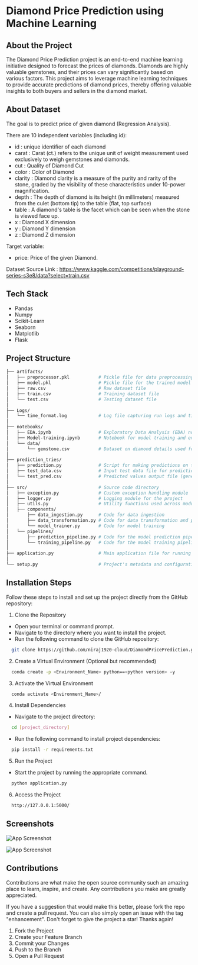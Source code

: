 
# Diamond Price Prediction using Machine Learning




## About the Project
The Diamond Price Prediction project is an end-to-end machine learning initiative designed to forecast the prices of diamonds. Diamonds are highly valuable gemstones, and their prices can vary significantly based on various factors. This project aims to leverage machine learning techniques to provide accurate predictions of diamond prices, thereby offering valuable insights to both buyers and sellers in the diamond market.
## About Dataset
The goal is to predict price of given diamond (Regression Analysis).

There are 10 independent variables (including id):

- id : unique identifier of each diamond
- carat : Carat (ct.) refers to the unique unit of weight measurement used exclusively to weigh gemstones and diamonds.
- cut : Quality of Diamond Cut
- color : Color of Diamond
- clarity : Diamond clarity is a measure of the purity and rarity of the stone, graded by the visibility of these characteristics under 10-power magnification.
- depth : The depth of diamond is its height (in millimeters) measured from the culet (bottom tip) to the table (flat, top surface)
- table : A diamond's table is the facet which can be seen when the stone is viewed face up.
- x : Diamond X dimension
- y : Diamond Y dimension
- z : Diamond Z dimension

Target variable:
- price: Price of the given Diamond.

Dataset Source Link : https://www.kaggle.com/competitions/playground-series-s3e8/data?select=train.csv
## Tech Stack
- Pandas
- Numpy
- Scikit-Learn
- Seaborn
- Matplotlib
- Flask
## Project Structure
```bash
├── artifacts/                    
│   ├── preprocessor.pkl           # Pickle file for data preprocessing
│   ├── model.pkl                  # Pickle file for the trained model
│   ├── raw.csv                    # Raw dataset file
│   ├── train.csv                  # Training dataset file
│   └── test.csv                   # Testing dataset file
│
├── Logs/
│   └── time_format.log            # Log file capturing run logs and timestamps
│
├── notebooks/                     
│   ├── EDA.ipynb                  # Exploratory Data Analysis (EDA) notebook
│   ├── Model-training.ipynb       # Notebook for model training and evaluation
│   └── data/
│       └── gemstone.csv           # Dataset on diamond details used for analysis
│
├── prediction_tries/
│   ├── prediction.py              # Script for making predictions on test data
│   ├── test_data.csv              # Input test data file for predictions
│   └── test_pred.csv              # Predicted values output file (generated after running prediction.py)
│
├── src/                           # Source code directory
│   ├── exception.py               # Custom exception handling module
│   ├── logger.py                  # Logging module for the project
│   ├── utils.py                   # Utility functions used across modules
│   ├── components/                
│       ├── data_ingestion.py      # Code for data ingestion
│       ├── data_transformation.py # Code for data transformation and preprocessing
│       └── model_trainer.py       # Code for model training
│   └── pipelines/
│       ├── prediction_pipeline.py # Code for the model prediction pipeline
│       └── training_pipeline.py   # Code for the model training pipeline
│
├── application.py                 # Main application file for running the web app
│					
└── setup.py                       # Project's metadata and configuration details for installation

```

## Installation Steps
Follow these steps to install and set up the project directly from the GitHub repository:

1. Clone the Repository

 - Open your terminal or command prompt.
 - Navigate to the directory where you want to install the project.
 - Run the following command to clone the GitHub repository:
   
```bash
  git clone https://github.com/niraj1920-cloud/DiamondPricePrediction.git
```
2. Create a Virtual Environment (Optional but recommended)
```bash
  conda create -p <Environment_Name> python==<python version> -y
```
3. Activate the Virtual Environment
```bash
  conda activate <Environment_Name>/
```
4. Install Dependencies
- Navigate to the project directory:
```bash
  cd [project_directory]
```
 - Run the following command to install project dependencies:
```bash
  pip install -r requirements.txt
```
5. Run the Project
- Start the project by running the appropriate command.
```bash
  python application.py
```
6. Access the Project
```bash
  http://127.0.0.1:5000/
```





## Screenshots

![App Screenshot](https://ci3.googleusercontent.com/mail-img-att/AGAZnRrBLeaIny5807rXY__35l1dg3XuzvLk-sNheRTTvsnDF_FVP7QfCzE02EWHbN-DZXyS7ieywSasU2cR3ofrQPAhID4HDCGgCY0EuDLt1M6TcjSVBg5eOZivkyeHNHQLp6r_CZL0xtTZH4iItr88tvfynPnTuBMc85tVPGDNG1PRKMAj35ELvYzKJD8cjdv5v1ICngXNiUwlIJiyzyLQSnS9_Wo9nDyMrKHHASz5l3m53BTGT2w17ubnKaxEaB4RoIhWyseCfJXkjignHTTWFM3q7DrvAK81P1F6c2ONQTiafKvgvlfi8MsxXnEomMT3XvdD44bqvjyN-X5IZxBZ3ru9vzUvv5yCwJgcbA6XUaok9f17Q75OL60QErcjISMj3SLZ00UOYVQKCavQ1Y5YsRZNiiLZqfIgpROtitRzX5dQfugkMqLO5qqU4Gc7wETZW5bX1oXkepLv0C5j6yRlWkK_yVIqslSJQ3iERRd9bQuB2dWD_c64ia8ij0fcFOvppeTZmtxB4vw0JmEKKlzs8bY-MQ-isHqjX8UOHD4Y5sCvXet00jo3Ky6gZkJS85Hfx9L_XupLG1JVLJgp3Piidq9adkgALaNIqRRHOSI7hJnWQrIMtWuh-kLSum3FhsDu-xmADVzr3xSoItnwdIymbdXPQa7FGG9lu5PAPuRmtdGFSC-rSdeyD3B5Fkx_yTVmRlWrJ-x-pghyTeRYXQzhVy2xyXHc62mxrdEWQ_WnzB6h7WZO_FCBRx1gVUXtrlvQqazMgMicH0-gAL_ZpFYmEglf1R2CCld4h24mWnaY2U1jJy5N32-wnCk6nbWPjHcvKiNP_PluL5m3Y2fJ6rndf0YVL3xiYb53lHEHxnkcyCaQirw-aqmCl4f_FgmNNebu9Yxsx3KmJDPbVHs0FfJZ2cN4bpo0-ysPL9NH1MiO-mQ7pF6s_p78CVLUe974sm-219vYNLPWLA34x7sACEsI7LnrcpDa6oy7_Em_jwXpaovcNkUd7CrHBwMFAbea0uVQ4KcmWHk0D-wwCw6v7SnNQzYR0Q=s0-l75-ft)

![App Screenshot](https://ci3.googleusercontent.com/mail-img-att/AGAZnRr66R2FMQ5A68-73D25bIDmoUzbEYVqM1DUcMbBbNcFDGdD5vSZNcBqecgl-9zcAfGKo68MG7enBBoeQwTHedbpE00uRedccporpUObaCuA0SecNEHaXem8IyR9LWz3gv9Ht-AjAFvI3ZDCYRM59LUpI6AjWbFM9Nhmh0fySQ67TakIb6u188LfNBZEpYAiLu5m9hFGuPBHgHxCl_ONrqQS8sNwAR6uYlq03AOr482kOU6PN8MjRXX-AWNcJ9PgUS42hI-i_e_lIZzgAyuAg2IX3Xi0u6t11rirGyyCMud_M3kBjGj-F-It53I19fagskQNKcRE4BTGSaBO-wix5HxpOX4SESiKgkKA83sQ0_XpO2bpUzOhiujXm9xTnIBPZjRh2tLWmLE_TPYabCOy1HuTwcSMfn08842zvofo2k__bWm9-rNbtHLkoGr1uLiCqHKeKsRE6silCLvMSNFqs3EXJCpy8_kGUK-tb5jwt5lTWb_4exDVQRvI3zeS691dzeqTETYpcmcvKxQdWdKreMxn24lgsCBHasv6vljCFirv-EijLk571AiJ6FOxEarQclqL7KRYI8v3N6VwsCNzTDoQbjz9s5wUhEXEK-ycMtxUL1OihEvPeqiIMQPHGRrNYLUUc31oolSoHL0of6SAZAwPYlDS3ewuMFxEfRq3DG64GTwzlIewAaoSsifQBBVH2OyI2mdxrElcaJIZ2Qug6JYnk7AAN-d_f1NSqFbxU0q20WUjOBAbKW0qif1gVPW4NRopg7MC7M5y5izO0TdJQo59bAQrLLxpCr8P9FFohujmJHWelNyqlgrwxoA7eBgTJo4wUtL_rzV3UrWq2MGXbHu1npxJmYSpG7GB9TNLEGtwQg6iF4tcrbIhTen9Gwsrdage0ctJ6M_mSDyXw4OUGFq269pozQrQ0HpeKmK1syMfWO70SUt-5C3iSGZ5buxejIZ76KEruRiOIhBzofHdDdMl9eBdOo3cothPnFjTpsZ9RBiX3QmMHS1uGeFgeOjVv3t_Qfqie_zmmGTZ4hoIfAhvvA=s0-l75-ft)




## Contributions

Contributions are what make the open source community such an amazing place to learn, inspire, and create. Any contributions you make are greatly appreciated.

If you have a suggestion that would make this better, please fork the repo and create a pull request. You can also simply open an issue with the tag "enhancement". Don't forget to give the project a star! Thanks again!

1. Fork the Project
2. Create your Feature Branch
3. Commit your Changes
4. Push to the Branch
5. Open a Pull Request